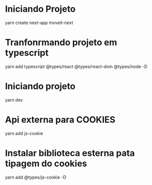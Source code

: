 # Iniciando Projeto
yarn create next-app moveit-next

# Tranfonrmando projeto em typescript
yarn add typescript @types/react @types/react-dom @types/node -D

# Iniciando projeto
yarn dev

# Api externa para COOKIES
 yarn add js-cookie

# Instalar biblioteca esterna pata tipagem do cookies 
 yarn add @types/js-cookie -D